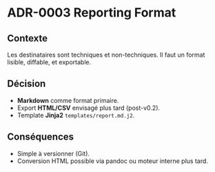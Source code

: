 # ADR-0003 Reporting Format

## Contexte
Les destinataires sont techniques et non-techniques. Il faut un format lisible, diffable, et exportable.

## Décision
- **Markdown** comme format primaire.
- Export **HTML/CSV** envisagé plus tard (post-v0.2).
- Template **Jinja2** `templates/report.md.j2`.

## Conséquences
- Simple à versionner (Git).
- Conversion HTML possible via pandoc ou moteur interne plus tard.
